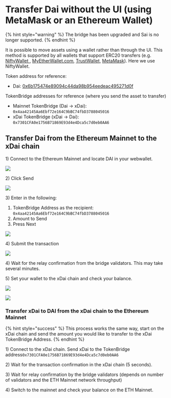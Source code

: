 # Transfer Dai without the UI \(using MetaMask or an Ethereum Wallet\)

{% hint style="warning" %}
The bridge has been upgraded and Sai is no longer supported.
{% endhint %}

It is possible to move assets using a wallet rather than through the UI. This method is supported by all wallets that support ERC20 transfers \(e.g. [NiftyWallet ](https://chrome.google.com/webstore/detail/nifty-wallet/jbdaocneiiinmjbjlgalhcelgbejmnid?hl=en), [MyEtherWallet.com](http://myetherwallet.com/), [TrustWallet](https://trustwallet.com/), [MetaMask](https://metamask.io/)\). Here we use NiftyWallet.

Token address for reference:

* Dai: [0x6b175474e89094c44da98b954eedeac495271d0f](https://etherscan.io/token/0x6b175474e89094c44da98b954eedeac495271d0f)

TokenBridge addresses for reference \(where you send the asset to transfer\)

* Mainnet TokenBridge \(Dai -&gt; xDai\): `0x4aa42145Aa6Ebf72e164C9bBC74fbD3788045016`
* xDai TokenBridge \(xDai -&gt; Dai\): `0x7301CFA0e1756B71869E93d4e4Dca5c7d0eb0AA6`

## Transfer Dai from the Ethereum Mainnet to the xDai chain

1\) Connect to the Ethereum Mainnet and locate DAI in your webwallet. 

![](../../.gitbook/assets/sd1.png)

2\) Click Send

![](../../.gitbook/assets/sd2.png)

3\) Enter in the following:

1. TokenBridge Address as the recipient: `0x4aa42145Aa6Ebf72e164C9bBC74fbD3788045016`
2. Amount to Send
3. Press Next

![](../../.gitbook/assets/sd3.png)

4\) Submit the transaction

![](../../.gitbook/assets/sd4.png)

4\) Wait for the relay confirmation from the bridge validators. This may take several minutes.

5\) Set your wallet to the xDai chain and check your balance.

![](../../.gitbook/assets/sd5.png)

![](../../.gitbook/assets/sdbalance2.png)

### Transfer xDai to DAI from the xDai chain to the Ethereum Mainnet

{% hint style="success" %}
This process works the same way, start on the xDai chain and send the amount you would like to transfer to the xDai TokenBridge Address.
{% endhint %}

1\) Connect to the xDai chain. Send xDai to the TokenBridge address`0x7301CFA0e1756B71869E93d4e4Dca5c7d0eb0AA6`

2\) Wait for the transaction confirmation in the xDai chain \(5 seconds\).

3\) Wait for relay confirmation by the bridge validators \(depends on number of validators and the ETH Mainnet network throughput\)

4\) Switch to the mainnet and check your balance on the ETH Mainnet.





